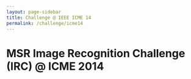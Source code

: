 ```yaml
---
layout: page-sidebar
title: Challenge @ IEEE ICME 14
permalink: /challenge/icme14
---
```


# MSR Image Recognition Challenge (IRC) @ ICME 2014
